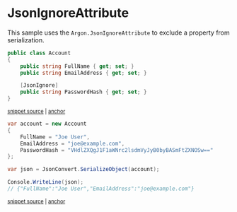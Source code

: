 # JsonIgnoreAttribute

This sample uses the `Argon.JsonIgnoreAttribute` to exclude a property from serialization.

<!-- snippet: PropertyJsonIgnoreTypes -->
<a id='snippet-propertyjsonignoretypes'></a>
```cs
public class Account
{
    public string FullName { get; set; }
    public string EmailAddress { get; set; }

    [JsonIgnore]
    public string PasswordHash { get; set; }
}
```
<sup><a href='/src/Tests/Documentation/Samples/Serializer/PropertyJsonIgnore.cs#L7-L16' title='Snippet source file'>snippet source</a> | <a href='#snippet-propertyjsonignoretypes' title='Start of snippet'>anchor</a></sup>
<!-- endSnippet -->

<!-- snippet: PropertyJsonIgnoreUsage -->
<a id='snippet-propertyjsonignoreusage'></a>
```cs
var account = new Account
{
    FullName = "Joe User",
    EmailAddress = "joe@example.com",
    PasswordHash = "VHdlZXQgJ1F1aWNrc2lsdmVyJyB0byBASmFtZXNOSw=="
};

var json = JsonConvert.SerializeObject(account);

Console.WriteLine(json);
// {"FullName":"Joe User","EmailAddress":"joe@example.com"}
```
<sup><a href='/src/Tests/Documentation/Samples/Serializer/PropertyJsonIgnore.cs#L21-L33' title='Snippet source file'>snippet source</a> | <a href='#snippet-propertyjsonignoreusage' title='Start of snippet'>anchor</a></sup>
<!-- endSnippet -->
